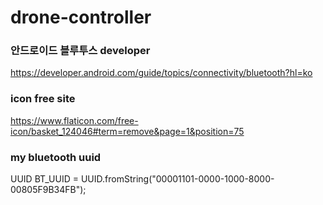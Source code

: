 # drone-controller

### 안드로이드 블루투스 developer
https://developer.android.com/guide/topics/connectivity/bluetooth?hl=ko

### icon free site
https://www.flaticon.com/free-icon/basket_124046#term=remove&page=1&position=75

### my bluetooth uuid
UUID BT_UUID = UUID.fromString("00001101-0000-1000-8000-00805F9B34FB");
